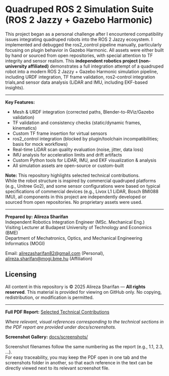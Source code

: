 # Quadruped ROS 2 Simulation Suite (ROS 2 Jazzy + Gazebo Harmonic)

This project began as a personal challenge after I encountered compatibility issues integrating quadruped robots into the ROS 2 Jazzy ecosystem. I implemented and debugged the ros2_control pipeline manually, particularly focusing on plugin behavior in Gazebo Harmonic. All assets were either built by hand or sourced from open repositories, with special attention to TF integrity and sensor realism. This **independent robotics project (non-university affiliated)** demonstrates a full integration attempt of a quadruped robot into a modern ROS 2 Jazzy + Gazebo Harmonic simulation pipeline, including URDF integration, TF frame validation, ros2-control integration trials,and sensor data analysis (LiDAR and IMU, including EKF-based insights).

---

**Key Features:**
- Mesh & URDF integration (corrected paths, Blender-to-RViz/Gazebo validation)
- TF validation and consistency checks (static/dynamic frames, kinematics)
- Custom TF frame insertion for virtual sensors
- ros2_control integration (blocked by plugin/toolchain incompatibilities; basis for mock workflows)
- Real-time LiDAR scan quality evaluation (noise, jitter, data loss)
- IMU analysis for acceleration limits and drift artifacts
- Custom Python tools for LiDAR, IMU, and EKF visualization & analysis
- All simulation assets are open-source or custom-built


**Note:** This repository highlights selected technical contributions.  
While the robot structure is inspired by commercial quadruped platforms (e.g., Unitree Go2), and some sensor configurations were based on typical specifications of commercial devices (e.g., Livox L1 LiDAR, Bosch BMI088 IMU), all components in this project are independently developed or sourced from open repositories. No proprietary assets were used.

---

**Prepared by:**
**Alireza Sharifan**  
Independent Robotics Integration Engineer (MSc. Mechanical Eng.)  
Visiting Lecturer at Budapest University of Technology and Economics (BME)  
Department of Mechatronics, Optics, and Mechanical Engineering Informatics (MOGI)

Email: alirezasharifan82@gmail.com (Personal), alireza.sharifan@mogi.bme.hu (Affiliation)

## Licensing
All content in this repository is © 2025 Alireza Sharifan — **All rights reserved**.
This material is provided for viewing on GitHub only. No copying, redistribution, or modification is permitted.

---

**Full PDF Report:** [Selected Technical Contributions](docs/Selected-Technical-Contributions.pdf) 

_Where relevant, visual references corresponding to the technical sections in the PDF report are provided under docs/screenshots._ 

**Screenshot Gallery:** [docs/screenshots/](docs/screenshots/)  

Screenshot filenames follow the same numbering as the report (e.g., 1.1, 2.3, …).  
For easy traceability, you may keep the PDF open in one tab and the screenshots folder in another, so that each reference in the text can be directly viewed next to its relevant screenshot file.



